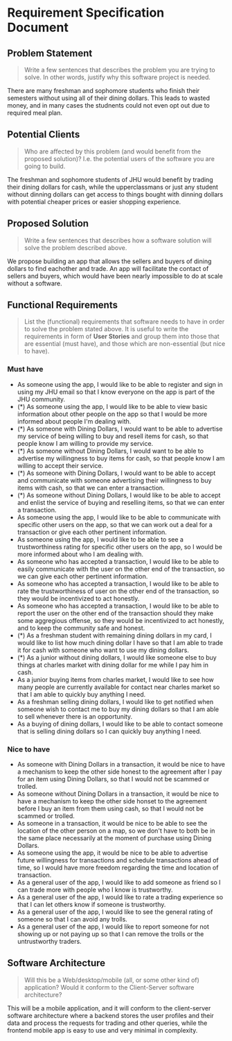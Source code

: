 # Requirement Specification Document

## Problem Statement

> Write a few sentences that describes the problem you are trying to solve. In other words, justify why this software project is needed.

There are many freshman and sophomore students who finish their semesters without using all of their dining dollars. This leads to wasted money, and in many cases the studnents could not even opt out due to required meal plan.

## Potential Clients

> Who are affected by this problem (and would benefit from the proposed solution)? I.e. the potential users of the software you are going to build.

The freshman and sophomore students of JHU would benefit by trading their dining dollars for cash, while the upperclassmans or just any student without dinning dollars can get access to things bought with dinning dollars with potential cheaper prices or easier shopping experience.

## Proposed Solution

> Write a few sentences that describes how a software solution will solve the problem described above.

We propose building an app that allows the sellers and buyers of dining dollars to find eachother and trade. An app will facilitate the contact of sellers and buyers, which would have been nearly impossible to do at scale without a software.

## Functional Requirements

> List the (functional) requirements that software needs to have in order to solve the problem stated above. It is useful to write the requirements in form of **User Stories** and group them into those that are essential (must have), and those which are non-essential (but nice to have).

### Must have

- As someone using the app, I would like to be able to register and sign in using my JHU email so that I know everyone on the app is part of the JHU community.
- (*) As someone using the app, I would like to be able to view basic information about other people on the app so that I would be more informed about people I'm dealing with.
- (*) As someone with Dining Dollars, I would want to be able to advertise my service of being willing to buy and resell items for cash, so that people know I am willing to provide my service.
- (*) As someone without Dining Dollars, I would want to be able to advertise my willingness to buy items for cash, so that people know I am willing to accept their service.
- (*) As someone with Dining Dollars, I would want to be able to accept and communicate with someone advertising their willingness to buy items with cash, so that we can enter a transaction.
- (*) As someone without Dining Dollars, I would like to be able to accept and enlist the service of buying and reselling items, so that we can enter a transaction.
- As someone using the app, I would like to be able to communicate with specific other users on the app, so that we can work out a deal for a transaction or give each other pertinent information.
- As someone using the app, I would like to be able to see a trustworthiness rating for specific other users on the app, so I would be more informed about who I am dealing with.
- As someone who has accepted a transaction, I would like to be able to easily communicate with the user on the other end of the transaction, so we can give each other pertinent information.
- As someone who has accepted a transaction, I would like to be able to rate the trustworthiness of user on the other end of the transaction, so they would be incentivized to act honestly.
- As someone who has accepted a transaction, I would like to be able to report the user on the other end of the transaction should they make some aggregious offense, so they would be incentivized to act honestly, and to keep the community safe and honest.
- (*) As a freshman student with remaining dining dollars in my card, I would like to list how much dining dollar I have so that I am able to trade it for cash with someone who want to use my dining dollars.
- (*) As a junior without dining dollars, I would like someone else to buy things at charles market with dining dollar for me while I pay him in cash.
- As a junior buying items from charles market, I would like to see how many people are currently available for contact near charles market so that I am able to quickly buy anything I need.
- As a freshman selling dining dollars, I would like to get notified when someone wish to contact me to buy my dining dollars so that I am able to sell whenever there is an opportunity.
- As a buying of dining dollars, I would like to be able to contact someone that is selling dining dollars so I can quickly buy anything I need.

### Nice to have

- As someone with Dining Dollars in a transaction, it would be nice to have a mechanism to keep the other side honest to the agreement after I pay for an item using Dining Dollars, so that I would not be scammed or trolled.
- As someone without Dining Dollars in a transaction, it would be nice to have a mechanism to keep the other side honset to the agreement before I buy an item from them using cash, so that I would not be scammed or trolled.
- As someone in a transaction, it would be nice to be able to see the location of the other person on a map, so we don't have to both be in the same place necessarily at the moment of purchase using Dining Dollars.
- As someone using the app, it would be nice to be able to advertise future willingness for transactions and schedule transactions ahead of time, so I would have more freedom regarding the time and location of transaction.
- As a general user of the app, I would like to add someone as friend so I can trade more with people who I know is trustworthy.
- As a general user of the app, I would like to rate a trading experience so that I can let others know if someone is trustworthy.
- As a general user of the app, I would like to see the general rating of someone so that I can avoid any trolls.
- As a general user of the app, I would like to report someone for not showing up or not paying up so that I can remove the trolls or the untrustworthy traders.

## Software Architecture

> Will this be a Web/desktop/mobile (all, or some other kind of) application? Would it conform to the Client-Server software architecture?

This will be a mobile application, and it will conform to the client-server software architecture where a backend stores the user profiles and their data and process the requests for trading and other queries, while the frontend mobile app is easy to use and very minimal in complexity.
